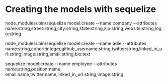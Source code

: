 # Creating the models with sequelize
node_modules/.bin/sequelize model:create --name company --attributes name:string,street:string,city:string,state:string,zip:string,website:string,logo:string

node_modules/.bin/sequelize model:create --name adie --attributes name:string,cohort:integer,github_username:string,twitter:string,linked_in_url:string,image:string,email:string,bio:text

sequelize model:create --name employee --attributes name:string,position:name, email:name,twitter:name,linked_in_url:string,image:string

